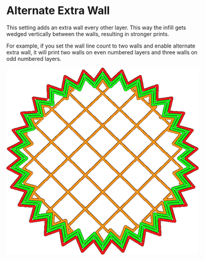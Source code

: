 Alternate Extra Wall
====
This setting adds an extra wall every other layer. This way the infill gets wedged vertically between the walls, resulting in stronger prints.

For example, if you set the wall line count to two walls and enable alternate extra wall, it will print two walls on even numbered layers and three walls on odd numbered layers.

<!--screenshot {
"image_path": "alternate_extra_perimeter.gif",
"models": [
    {
        "script": "gear.scad",
        "transformation": ["scale(0.7)"]
    }
],
"camera_position": [0, 30, 123],
"settings": {
    "zig_zaggify_infill": true,
    "alternate_extra_perimeter": true
},
"layer": [15, 16, 17, 18],
"minimum_layer": [15, 16, 17, 18],
"colours": 32
}-->
![This image shows the walls affected when changing this setting.](../images/alternate_extra_perimeter.gif)